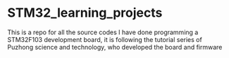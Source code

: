 # STM32_learning_projects
This is a repo for all the source codes I have done programming a STM32F103 development board, it is following the tutorial series of Puzhong science and technology, who developed the board and firmware
